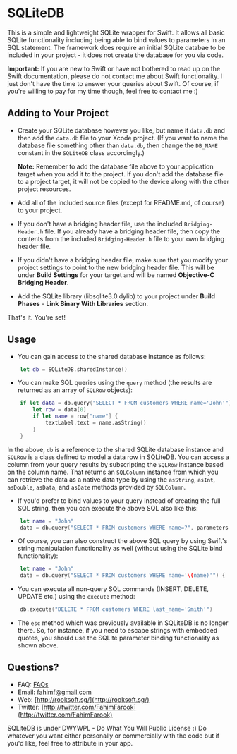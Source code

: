 SQLiteDB 
========

This is a simple and lightweight SQLite wrapper for Swift. It allows all basic SQLite functionality including being able to bind values to parameters in an SQL statement. The framework does require an initial SQLite databae to be included in your project - it does not create the database for you via code.

**Important:** If you are new to Swift or have not bothered to read up on the Swift documentation, please do not contact me about Swift functionality. I just don't have the time to answer your queries about Swift. Of course, if you're willing to pay for my time though, feel free to contact me :)

Adding to Your Project
---
* Create your SQLite database however you like, but name it `data.db` and then add the `data.db` file to your Xcode project. (If you want to name the database file something other than `data.db`, then change the `DB_NAME` constant in the `SQLiteDB` class accordingly.)

    **Note:** Remember to add the database file above to your application target when you add it to the project. If you don't add the database file to a project target, it will not be copied to the device along with the other project resources.
	
* Add all of the included source files (except for README.md, of course) to your project.

* If you don't have a bridging header file, use the included `Bridging-Header.h` file. If you already have a bridging header file, then copy the contents from the included `Bridging-Header.h` file to your own bridging header file.

* If you didn't have a bridging header file, make sure that you modify your project settings to point to the new bridging header file. This will be under  **Build Settings** for your target and will be named **Objective-C Bridging Header**.

* Add the SQLite library (libsqlite3.0.dylib) to your project under **Build Phases** - **Link Binary With Libraries** section.

That's it. You're set!

Usage
---
* You can gain access to the shared database instance as follows:
```swift
	let db = SQLiteDB.sharedInstance()
```

* You can make SQL queries using the `query` method (the results are returned as an array of `SQLRow` objects):
```swift
	if let data = db.query("SELECT * FROM customers WHERE name='John'") {
		let row = data[0]
		if let name = row["name"] {
			textLabel.text = name.asString()
		}
	}
```
In the above, `db` is a reference to the shared SQLite database instance and `SQLRow` is a class defined to model a data row in SQLiteDB. You can access a column from your query results by subscripting the `SQLRow` instance based on the column name. That returns an `SQLColumn` instance from which you can retrieve the data as a native data type by using the `asString`, `asInt`, `asDouble`, `asData`, and `asDate` methods provided by `SQLColumn`.

* If you'd prefer to bind values to your query instead of creating the full SQL string, then you can execute the above SQL also like this:
```swift
	let name = "John"
	data = db.query("SELECT * FROM customers WHERE name=?", parameters:[name]) {
```

* Of course, you can also construct the above SQL query by using Swift's string manipulation functionality as well (without using the SQLite bind functionality):
```swift
	let name = "John"
	data = db.query("SELECT * FROM customers WHERE name='\(name)'") {
```

* You can execute all non-query SQL commands (INSERT, DELETE, UPDATE etc.) using the `execute` method:
```swift
	db.execute("DELETE * FROM customers WHERE last_name='Smith'")
```

* The `esc` method which was previously available in SQLiteDB is no longer there. So, for instance, if you need to escape strings with embedded quotes, you should use the SQLite parameter binding functionality as shown above.

Questions?
---
* FAQ: [FAQs](https://github.com/FahimF/SQLiteDB/wiki/FAQs)
* Email: [fahimf@gmail.com](mailto:fahimf@gmail.com)
* Web: [http://rooksoft.sg/](http://rooksoft.sg/)
* Twitter: [http://twitter.com/FahimFarook](http://twitter.com/FahimFarook)

SQLiteDB is under DWYWPL - Do What You Will Public License :) Do whatever you want either personally or commercially with the code but if you'd like, feel free to attribute in your app.



